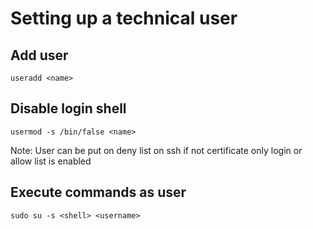# Setting up a technical user

## Add user

```shell
useradd <name>
```

## Disable login shell

```
usermod -s /bin/false <name>
```

Note:
User can be put on deny list on ssh if not
certificate only login or allow list is enabled

## Execute commands as user

```shell
sudo su -s <shell> <username>
```